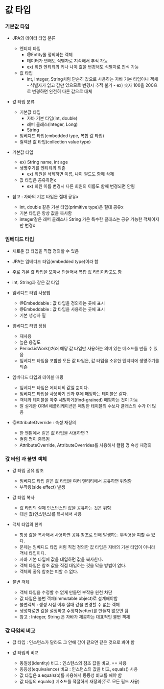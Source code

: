 값 타입
==============

### 기본값 타입
- JPA의 데이터 타입 분류
    - 엔티티 타입
        - @Entity롤 정의하는 객체
        - 데이터가 변해도 식별자로 지속해서 추적 가능
        - ex) 회원 엔티티의 키나 나이 값을 변경해도 식별자로 인식 가능
    - 값 타입
         - int, Integer, String처럼 단순히 값으로 사용하는 자바 기본 타입이나 객체
          - 식별자가 없고 값만 있으므로 변경시 추적 불가
          - ex) 숫자 100을 200으로 변경하면 완전히 다른 값으로 대체
- 값 타입 분류
    - 기본값 타입 
        - 자바 기본 타입(int, double)  
        - 래퍼 클래스(Integer, Long)
        - String
    - 임베디드 타입(embedded type, 복합 값 타입)
    - 컬렉션 값 타입(collection value type)

- 기본값 타입
    - ex) String name, int age
    - 생명주기를 엔티티의 의존
        - ex) 회원을 삭제하면 이름, 나이 필드도 함께 삭제
    - 값 타입은 공유하면x
        - ex) 회원 이름 변경시 다른 회원의 이름도 함께 변경되면 안됨
- 참고 : 자바의 기본 타입은 절대 공유x 
    - int, double 같은 기본 타입(primitive type)은 절대 공유x
    - 기본 타입은 항상 값을 복사함
    - integer같은 래퍼 클래스나 String 가은 특수한 클래스는 공유 가능한 객체이지만 변경x

### 임베디드 타입
- 새로운 값 타입을 직접 정의할 수 있음
- JPA는 임베디드 타입(embedded type)이라 함
- 주로 기본 값 타입을 모아서 만들어서 복합 값 타입이라고도 함
- int, String과 같은 값 타입

- 임베디드 타입 사용법
    - @Embeddable : 값 타입을 정의하는 곳에 표시
    - @Embeddable : 값 타입을 사용하는 곳에 표시
    - 기본 생성자 필

- 임베디드 타입 장점
    - 재사용
    - 높은 응집도
    - Period.isWork()처러 해당 값 타입만 사용하는 의미 있는 메소드를 만들 수 있음
    - 임베디드 타입을 포함한 모든 값 타입은, 값 타입을 소유한 엔티티에 생명주기를 의존

- 임베디드 타입과 테이블 매핑
    - 임베디드 타입은 에티티의 값일 뿐이다.
    - 임베디드 타입을 사용하기 전과 후에 매핑하는 테이블은 같다.
    - 객체와 테이블을 아주 세밀하게(find-grained) 매핑하는 것이 가능
    - 잘 설계한 ORM 애플리케이션은 매핑한 테이블의 수보다 클래스의 수가 더 많음

- @AttributeOverride : 속성 재정의
    - 한 엔팉에서 같은 값 타입을 사용하면 ?
    - 컬럼 명이 중복됨
    - AttributeOverride, AttributeOverrides를 사용해서 컬럼 명 속성 재정의

### 값 타입 과 불변 객체
- 값 타입 공유 참조
    - 임베디드 타입 같은 값 타입을 여러 엔티티에서 공유하면 위험함
    - 부작용(side effect) 발생
    
- 값 타입 복사 
    - 값 타입의 실제 인스턴스인 값을 공유하는 것은 위험
    - 대신 값(인스턴스)를 복사해서 사용
    
- 객체 타입의 한계
    - 항상 값을 복사해서 사용하면 공유 참조로 인해 발생하는 부작용을 피할 수 있다.
    - 문제는 임베디드 타입 처럼 직접 정의한 값 타입은 자바의 기본 타입이 아니라 객체 타입이다.
    - 자바 기본 타입에 값을 대입하면 값을 복사한다.
    - 객체 타입은 참조 값을 직접 대입하는 것을 막을 방법이 없다.
    - 객체의 공유 참조는 피할 수 없다.

- 불변 객체
    - 객체 타입을 수정할 수 없게 만들면 부작용 원천 차단
    - 값 타입은 불변 객체(immutable object)로 설계해야함
    - 불변객체 : 생성 시점 이후 절대 값을 변경할 수 없는 객체
    - 생성자로만 값을 설정하고 수정자(setter)를 만들지 않으면 됨
    - 참고 : Integer, String 은 자바가 제공하는 대표적인 불변 객체

### 값 타입의 비교
- 값 타입 : 인스턴스가 달라도 그 안에 값이 같으면 같은 것으로 봐야 함

- 값 타입의 비교
    - 동일성(identity) 비교 : 인스턴스의 참조 값을 비교, == 사용
    - 동등성(equivalence) 비교 : 인스턴스의 값을 비교, equals() 사용
    - 값 타입은 a.equals(b)를 사용해서 동등성 비교를 해야 함
    - 값 타입의 equals() 메소드를 적절하게 재정의(주로 모든 필드 사용)
